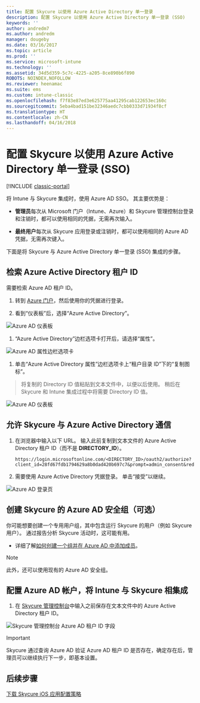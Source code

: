 ```yaml
---
title: 配置 Skycure 以使用 Azure Active Directory 单一登录
description: 配置 Skycure 以使用 Azure Active Directory 单一登录 (SSO)
keywords: ''
author: andredm7
ms.author: andredm
manager: dougeby
ms.date: 03/16/2017
ms.topic: article
ms.prod: ''
ms.service: microsoft-intune
ms.technology: ''
ms.assetid: 34d5d359-5c7c-4225-a205-8ce890b6f890
ROBOTS: NOINDEX,NOFOLLOW
ms.reviewer: heenamac
ms.suite: ems
ms.custom: intune-classic
ms.openlocfilehash: f7f83e87ed3e625775aa41295cab122653ec160c
ms.sourcegitcommit: 5eba4bad151be32346aedc7cbb0333d71934f8cf
ms.translationtype: HT
ms.contentlocale: zh-CN
ms.lasthandoff: 04/16/2018
---
```

# <a name="configure-skycure-to-use-azure-active-directory-single-sign-on-sso"></a>配置 Skycure 以使用 Azure Active Directory 单一登录 (SSO)

[!INCLUDE [classic-portal](../includes/classic-portal.md)]

将 Intune 与 Skycure 集成时，使用 Azure AD SSO。 其主要优势是：

-   **管理员**每次从 Microsoft 门户（Intune、Azure）和 Skycure 管理控制台登录和注销时，都可以使用相同的凭据，无需再次输入。

-   **最终用户**每次从 Skycure 应用登录或注销时，都可以使用相同的 Azure AD 凭据，无需再次键入。

下面是将 Skycure 与 Azure Active Directory 单一登录 (SSO) 集成的步骤。

## <a name="to-retrieve-the-azure-active-directory-tenant-id"></a>检索 Azure Active Directory 租户 ID

需要检索 Azure AD 租户 ID。

1.  转到 [Azure 门户](https://portal.azure.com/)，然后使用你的凭据进行登录。

2.  看到“仪表板”后，选择“Azure Active Directory”。

![Azure AD 仪表板](../media/mtp/skycure-sso-1.png)

1.  “Azure Active Directory”边栏选项卡打开后，请选择“属性”。

![Azure AD 属性边栏选项卡](../media/mtp/skycure-sso-2.png)

1.  单击“Azure Active Directory 属性”边栏选项卡上“租户目录 ID”下的“复制图标”。

> 将复制的 Directory ID 值粘贴到文本文件中，以便以后使用。 稍后在 Skycure 和 Intune 集成过程中将需要 Directory ID 值。

![Azure AD 仪表板](../media/mtp/skycure-sso-3.png)

## <a name="allow-skycure-to-communicate-with-azure-active-directory"></a>允许 Skycure 与 Azure Active Directory 通信

1.  在浏览器中输入以下 URL。 输入此前复制到文本文件的 Azure Active Directory 租户 ID（而不是 **DIRECTORY_ID**）。

        https://login.microsoftonline.com/<DIRECTORY_ID>/oauth2/authorize?client_id=28fd67fdb1794629a8b0dad420b697c7&prompt=admin_consent&redirect_uri=https%3A%2F%2Fmc.skycure.com%2Fapi%2Fexternal%2Fmdm%2Faad_app_consent%2Fmanagement_callback&response_type=code

2.  需要使用 Azure Active Directory 凭据登录。 单击“接受”以继续。

![Azure AD 登录页](../media/mtp/skycure-sso-4.png)

## <a name="create-an-azure-ad-security-group-for-skycure-optional"></a>创建 Skycure 的 Azure AD 安全组（可选）

你可能想要创建一个专用用户组，其中包含运行 Skycure 的用户（例如 Skycure 用户）。 通过报告分析 Skycure 活动时，这可能有用。

-   详细了解[如何创建一个组并在 Azure AD 中添加成员](https://docs.microsoft.com/azure/active-directory/active-directory-groups-create-azure-portal)。

> [!NOTE] 
> 此外，还可以使用现有的 Azure AD 安全组。

## <a name="configure-the-azure-ad-account-to-integrate-intune-with-skycure"></a>配置 Azure AD 帐户，将 Intune 与 Skycure 相集成

1.  在 [Skycure 管理控制台](https://aad.skycure.com/)中输入之前保存在文本文件中的 Azure Active Directory 租户 ID。

![Skycure 管理控制台 Azure AD 租户 ID 字段](../media/mtp/skycure-sso-5.png)

> [!IMPORTANT] 
> Skycure 通过查询 Azure AD 验证 Azure AD 租户 ID 是否存在，确定存在后，管理员可以继续执行下一步，即基本设置。

## <a name="next-steps"></a>后续步骤

[下载 Skycure iOS 应用配置策略](/intune-classic/deploy-use/download-skycure-ios-app-configuration-policy)
